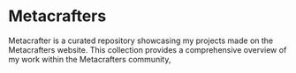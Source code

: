 # Metacrafters
Metacrafter is a curated repository showcasing my projects made on the Metacrafters website. This collection provides a comprehensive overview of my work within the Metacrafters community,
